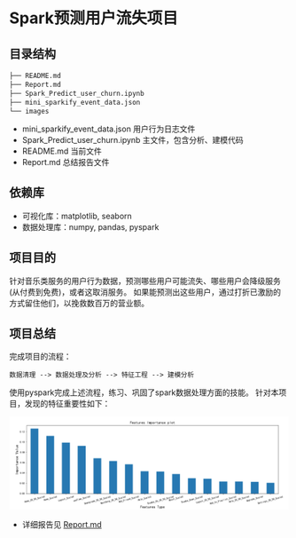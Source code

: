 
# Spark预测用户流失项目

## 目录结构
```text
├── README.md
├── Report.md
├── Spark_Predict_user_churn.ipynb
├── mini_sparkify_event_data.json
└── images
```
* mini_sparkify_event_data.json 用户行为日志文件
* Spark_Predict_user_churn.ipynb 主文件，包含分析、建模代码
* README.md 当前文件
* Report.md 总结报告文件

## 依赖库

* 可视化库：matplotlib, seaborn
* 数据处理库：numpy, pandas, pyspark

## 项目目的

针对音乐类服务的用户行为数据，预测哪些用户可能流失、哪些用户会降级服务(从付费到免费)，或者这取消服务。
如果能预测出这些用户，通过打折已激励的方式留住他们，以挽救数百万的营业额。


## 项目总结

完成项目的流程：

```text
数据清理 --> 数据处理及分析 --> 特征工程 --> 建模分析
```

使用pyspark完成上述流程，练习、巩固了spark数据处理方面的技能。
针对本项目，发现的特征重要性如下：

![featureImportance](./images/featureImportance.png)


* 详细报告见 [Report.md](./Report.md)

